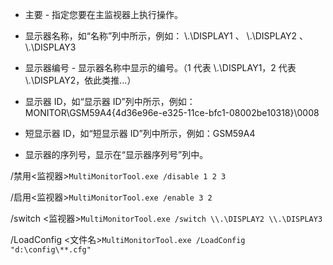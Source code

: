 - 主要 - 指定您要在主监视器上执行操作。

- 显示器名称，如“名称”列中所示，例如： \\.\DISPLAY1 、 \\.\DISPLAY2 、 \\.\DISPLAY3

- 显示器编号 - 显示器名称中显示的编号。（1 代表 \\.\DISPLAY1，2 代表 \\.\DISPLAY2，依此类推...）

- 显示器 ID，如“显示器 ID”列中所示，例如：MONITOR\GSM59A4\{4d36e96e-e325-11ce-bfc1-08002be10318}\0008

- 短显示器 ID，如“短显示器 ID”列中所示，例如：GSM59A4

- 显示器的序列号，显示在“显示器序列号”列中。

  

/禁用<监视器>`MultiMonitorTool.exe /disable 1 2 3`

/启用<监视器>`MultiMonitorTool.exe /enable 3 2`

/switch <监视器>`MultiMonitorTool.exe /switch \\.\DISPLAY2 \\.\DISPLAY3`

/LoadConfig <文件名>`MultiMonitorTool.exe /LoadConfig "d:\config\**.cfg"`